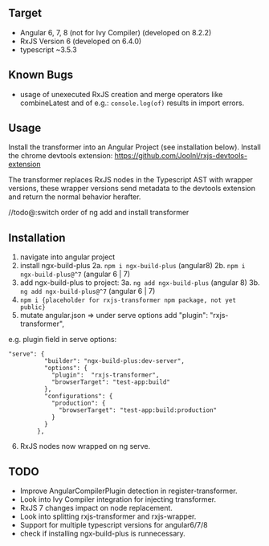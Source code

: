 ## Target
* Angular 6, 7, 8 (not for Ivy Compiler) (developed on 8.2.2)
* RxJS Version 6 (developed on 6.4.0)
* typescript ~3.5.3

## Known Bugs
* usage of unexecuted RxJS creation and merge operators like
combineLatest and of e.g.:
 ```console.log(of)```
 results in import errors.

## Usage
Install the transformer into an Angular Project (see installation below).
Install the chrome devtools extension: https://github.com/Joolnl/rxjs-devtools-extension

The transformer replaces RxJS nodes in the Typescript AST with wrapper versions,
these wrapper versions send metadata to the devtools extension and return the normal
behavior herafter.

//todo@:switch order of ng add and install transformer
## Installation
1. navigate into angular project
2. install ngx-build-plus
2a. ```npm i ngx-build-plus``` (angular8)
2b. ```npm i ngx-build-plus@^7``` (angular 6 | 7)
3. add ngx-build-plus to project:
3a. ```ng add ngx-build-plus``` (angular 8)
3b. ```ng add ngx-build-plus@^7``` (angular 6 | 7)
4. ```npm i {placeholder for rxjs-transformer npm package, not yet public}```
5. mutate angular.json => under serve options add "plugin":  "rxjs-transformer",

e.g. plugin field in serve options:

```
"serve": {
          "builder": "ngx-build-plus:dev-server",
          "options": {
            "plugin":  "rxjs-transformer",
            "browserTarget": "test-app:build"
          },
          "configurations": {
            "production": {
              "browserTarget": "test-app:build:production"
            }
          }
        },
``` 

6. RxJS nodes now wrapped on ng serve.

## TODO
* Improve AngularCompilerPlugin detection in register-transformer.
* Look into Ivy Compiler integration for injecting transformer.
* RxJS 7 changes impact on node replacement.
* Look into splitting rxjs-transformer and rxjs-wrapper.
* Support for multiple typescript versions for angular6/7/8
* check if installing ngx-build-plus is runnecessary.

